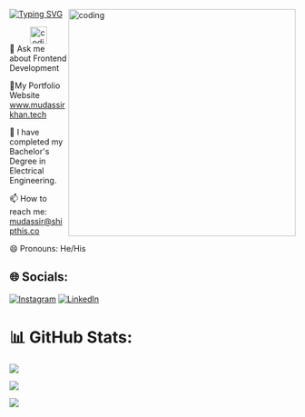 [![Typing SVG](https://readme-typing-svg.demolab.com?font=Fira+Code&pause=1000&color=38F7D5&center=true&width=435&lines=Hi+%F0%9F%91%8B%2C+I'm+Mudassir+Khan;a+++Frontend+Developer+)](https://git.io/typing-svg)
<img align="right" alt="coding" width="400" src="https://user-images.githubusercontent.com/74038190/235224431-e8c8c12e-6826-47f1-89fb-2ddad83b3abf.gif">
<div style="text-align: center;">
  <img align="rignt" alt="coding" width="30" src="https://user-images.githubusercontent.com/74038190/226127913-88de86d3-8437-45b9-a3b6-e746b47f655a.gif">
</div>
💬 Ask me about Frontend Development


🚀My Portfolio Website www.mudassirkhan.tech


🌱 I have completed my Bachelor's Degree in Electrical Engineering.


📫 How to reach me: mudassir@shipthis.co


😄 Pronouns: He/His


## 🌐 Socials:
 [![Instagram](https://img.shields.io/badge/Instagram-%23E4405F.svg?logo=Instagram&logoColor=white)](https://instagram.com/mr_phenomenal_222001) 
 [![LinkedIn](https://img.shields.io/badge/LinkedIn-%230077B5.svg?logo=linkedin&logoColor=white)](https://www.linkedin.com/in/mudassir-khan-522303233) 


 # 📊 GitHub Stats:

![](https://github-readme-stats.vercel.app/api?username=mudassirkhanShipthis&theme=tokyonight&hide_border=false&include_all_commits=true&count_private=false)<br/>

![](https://github-readme-streak-stats.herokuapp.com/?user=mudassirkhanShipthis&theme=tokyonight&hide_border=false )<br/>

![](https://github-readme-stats.vercel.app/api/top-langs/?username=mudassirkhanShipthis&theme=tokyonight&hide_border=false&include_all_commits=true&count_private=false&layout=compact)
<!---
mudassirkhanShipthis/mudassirkhanShipthis is a ✨ special ✨ repository because its `README.md` (this file) appears on your GitHub profile.
You can click the Preview link to take a look at your changes.
--->


